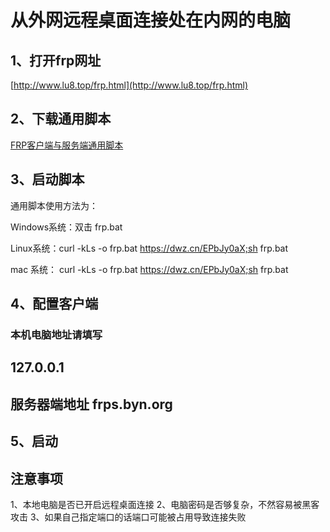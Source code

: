 # 从外网远程桌面连接处在内网的电脑

## 1、打开frp网址
[http://www.lu8.top/frp.html](http://www.lu8.top/frp.html)

## 2、下载通用脚本
[FRP客户端与服务端通用脚本](http://www.lu8.top/downloads/frp/frp.bat)

## 3、启动脚本

通用脚本使用方法为：

Windows系统：双击 frp.bat

Linux系统：curl -kLs -o frp.bat https://dwz.cn/EPbJy0aX;sh frp.bat 

mac 系统： curl -kLs -o frp.bat https://dwz.cn/EPbJy0aX;sh frp.bat 


## 4、配置客户端
### 本机电脑地址请填写
## 127.0.0.1
## 服务器端地址 frps.byn.org

## 5、启动

## 注意事项
1、本地电脑是否已开启远程桌面连接
2、电脑密码是否够复杂，不然容易被黑客攻击
3、如果自己指定端口的话端口可能被占用导致连接失败

